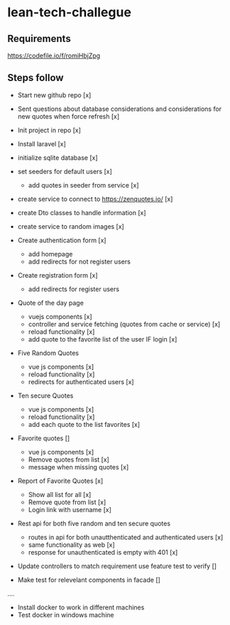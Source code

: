 # lean-tech-challegue

## Requirements 
https://codefile.io/f/romiHbjZpg

## Steps follow

- Start new github repo [x]
- Sent questions about database considerations and considerations for new quotes when force refresh [x]
- Init project in repo [x]
- Install laravel [x]
- initialize sqlite database [x]
- set seeders for default users [x]
    - add quotes in seeder from service [x]
- create service to connect to https://zenquotes.io/ [x]
- create Dto classes to handle information [x]
- create service to random images [x]
- Create authentication form [x]
    - add homepage
    - add redirects for not register users
- Create registration form [x]
    - add redirects for register users
- Quote of the day page
    - vuejs components [x]
    - controller and service fetching (quotes from cache or service) [x]
    - reload functionality [x]
    - add quote to the favorite list of the user IF login [x]
- Five Random Quotes 
    - vue js components [x]
    - reload functionality [x]
    - redirects for authenticated users [x]
- Ten secure Quotes
    - vue js components [x]
    - reload functionality [x]
    - add each quote to the list favorites [x]
- Favorite quotes []
    - vue js components [x]
    - Remove quotes from list [x]
    - message when missing quotes [x]
- Report of Favorite Quotes [x]
    - Show all list for all [x]
    - Remove quote from list [x]
    - Login link with username [x]
- Rest api for both five random and ten secure quotes
    - routes in api for both unautthenticated and authenticated users [x]
    - same functionality as web [x]
    - response for unauthenticated is empty with 401 [x]
 
- Update controllers to match requirement use feature test to verify []
- Make test for relevelant components in facade []

....
- Install docker to work in different machines
- Test docker in windows machine